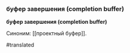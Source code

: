 ### буфер завершения (completion buffer)

**буфер завершения (completion buffer)**

Синоним: [[проектный буфер]].

#translated
